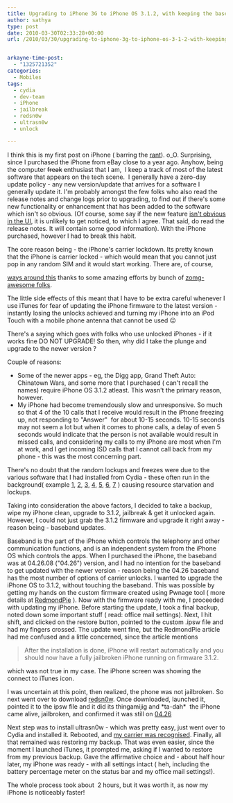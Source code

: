 ```yaml
---
title: Upgrading to iPhone 3G to iPhone OS 3.1.2, with keeping the baseband at 04.26
author: sathya
type: post
date: 2010-03-30T02:33:28+00:00
url: /2010/03/30/upgrading-to-iphone-3g-to-iphone-os-3-1-2-with-keeping-the-baseband-at-04-26/


arkayne-time-post:
  - "1325721352"
categories:
  - Mobiles
tags:
  - cydia
  - dev-team
  - iPhone
  - jailbreak
  - redsn0w
  - ultrasn0w
  - unlock

---
```

I think this is my first post on iPhone ( barring the [rant][1]). o_O. Surprising, since I purchased the iPhone from eBay close to a year ago. Anyhow, being the computer <span style="text-decoration: line-through;">freak</span> enthusiast that I am,  I keep a track of most of the latest software that appears on the tech scene.  I generally have a zero-day update policy - any new version/update that arrives for a software I generally update it. I'm probably amongst the few folks who also read the release notes and change logs prior to upgrading, to find out if there's some new functionality or enhancement that has been added to the software which isn't so obvious. (Of course, some say if the new feature [isn't obvious in the UI][2], it is unlikely to get noticed, to which I agree. That said, do read the release notes. It will contain some good information). With the iPhone purchased, however I had to break this habit.

<!--more-->The core reason being - the iPhone's carrier lockdown. Its pretty known that the iPhone is carrier locked - which would mean that you cannot just pop in any random SIM and it would start working. There are, of course, 

[ways around this][3] thanks to some amazing efforts by bunch of [zomg-awesome folks][4].

The little side effects of this meant that I have to be extra careful whenever I use iTunes for fear of updating the iPhone firmware to the latest version - instantly losing the unlocks achieved and turning my iPhone into an iPod Touch with a mobile phone antenna that cannot be used 😐

There's a saying which goes with folks who use unlocked iPhones - if it works fine DO NOT UPGRADE! So then, why did I take the plunge and upgrade to the newer version ?

Couple of reasons:

  * Some of the newer apps - eg, the Digg app, Grand Theft Auto: Chinatown Wars, and some more that I purchased ( can't recall the names) require iPhone OS 3.1.2 atleast. This wasn't the primary reason, however.
  * My iPhone had become tremendously slow and unresponsive. So much so that 4 of the 10 calls that I receive would result in the iPhone freezing up, not responding to "Answer"  for about 10-15 seconds. 10-15 seconds may not seem a lot but when it comes to phone calls, a delay of even 5 seconds would indicate that the person is not available would result in missed calls, and considering my calls to my iPhone are most when I'm at work, and I get incoming ISD calls that I cannot call back from my phone - this was the most concerning part.

There's no doubt that the random lockups and freezes were due to the various software that I had installed from Cydia - these often run in the background( example [1][5], [2][6], [3][7], [4][8], [5][9], [6][10], [7][11] ) causing resource starvation and lockups.

Taking into consideration the above factors, I decided to take a backup, wipe my iPhone clean, upgrade to 3.1.2, jailbreak & get it unlocked again. However, I could not just grab the 3.1.2 firmware and upgrade it right away - reason being - baseband updates.

Baseband is the part of the iPhone which controls the telephony and other communication functions, and is an independent system from the iPhone OS which controls the apps. When I purchased the iPhone, the baseband was at 04.26.08 ("04.26") version, and I had no intention for the baseband to get updated with the newer version - reason being the 04.26 baseband has the most number of options of carrier unlocks. I wanted to upgrade the iPhone OS to 3.1.2, without touching the baseband. This was possible by getting my hands on the custom firmware created using Pwnage tool ( more details at [RedmondPie][12] ). Now with the firmware ready with me, I proceeded with updating my iPhone. Before starting the update, I took a final backup, noted down some important stuff ( read: office mail settings). Next, I hit shift, and clicked on the restore button, pointed to the custom .ipsw file and had my fingers crossed. The update went fine, but the RedmondPie article had me confused and a little concerned, since the article mentions

> After the installation is done, iPhone will restart automatically and you should now have a fully jailbroken iPhone running on firmware 3.1.2.

which was not true in my case. The iPhone screen was showing the connect to iTunes icon.

I was uncertain at this point, then realized, the phone was not jailbroken. So next went over to download [redsn0w][13]. Once downloaded, launched it, pointed it to the ipsw file and it did its thingamijig and \*ta-dah\*  the iPhone came alive, jailbroken, and confirmed it was still on [04.26][14]


Next step was to install ultrasn0w - which was pretty easy, just went over to Cydia and installed it. Rebooted, and [my carrier was recognised][15]. Finally, all that remained was restoring my backup. That was even easier, since the moment I launched iTunes, it prompted me, asking if I wanted to restore from my previous backup. Gave the affirmative choice and - about half hour later, my iPhone was ready - with all settings intact ( heh, including the battery percentage meter on the status bar and my office mail settings!).

The whole process took about  2 hours, but it was worth it, as now my iPhone is noticeably faster!

 [1]: ../2010/02/23/get-your-iphone-in-india-for-99-rs-4500-only/
 [2]: https://www.codinghorror.com/blog/2009/01/if-you-dont-change-the-ui-nobody-notices.html
 [3]: https://www.google.com/search?q=unlocking+the+iPhone&ie=utf-8&oe=utf-8&aq=t&rls=org.mozilla:en-US:official&client=firefox-a
 [4]: https://wikee.iphwn.org/
 [5]: https://twitpic.com/1872m3
 [6]: https://twitpic.com/16gox7
 [7]: https://twitpic.com/13o1t6
 [8]: https://twitpic.com/123vgp
 [9]: https://twitpic.com/11384o
 [10]: https://twitpic.com/vwxn2
 [11]: https://twitpic.com/9v70o
 [12]: https://www.redmondpie.com/jailbreak-and-unlock-iphone-3.1.2-firmware-on-windows-anu759/
 [13]: https://wikee.iphwn.org/howto:rs9
 [14]: https://twitter.com/SathyaBhat/status/11183955041
 [15]: https://twitter.com/SathyaBhat/status/11184177123

